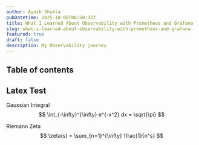 ```yaml
--- 
author: Ayush Shukla
pubDatetime: 2025-10-08T00:50:32Z
title: What I Learned About Observability with Prometheus and Grafana
slug: what-i-learned-about-observability-with-prometheus-and-grafana
featured: true 
draft: false
description: My Observability journey
--- 
```


## Table of contents

## Latex Test 

Gaussian Integral 
$$ \int_{-\infty}^{\infty} e^{-x^2} dx = \sqrt{\pi} $$

Riemann Zeta 
$$ \zeta(s) = \sum_{n=1}^{\infty} \frac{1}{n^s} $$
